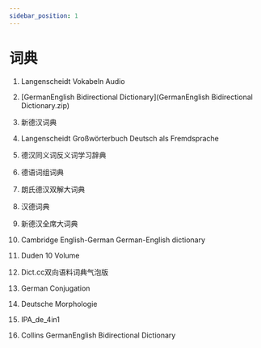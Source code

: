 ```yaml
---
sidebar_position: 1
---
```


# 词典

1. Langenscheidt Vokabeln Audio
2. [GermanEnglish Bidirectional Dictionary](GermanEnglish Bidirectional Dictionary.zip)
3. 新德汉词典

4.  Langenscheidt Großwörterbuch Deutsch als Fremdsprache

5. 德汉同义词反义词学习辞典

6. 德语词组词典
7. 朗氏德汉双解大词典
8. 汉德词典

9. 新德汉全席大词典

10. Cambridge English-German German-English dictionary

11. Duden 10 Volume

12. Dict.cc双向语料词典气泡版

13. German Conjugation

14. Deutsche Morphologie

15. IPA_de_4in1
16. Collins GermanEnglish Bidirectional Dictionary

